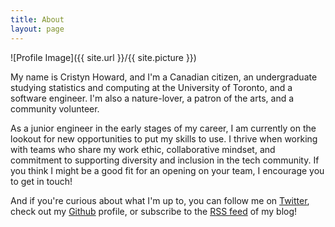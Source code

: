 ```yaml
---
title: About
layout: page
---
```

![Profile Image]({{ site.url }}/{{ site.picture }})

<p>My name is Cristyn Howard, and I'm a Canadian citizen, an undergraduate studying statistics and computing at the University of Toronto, and a software engineer. I'm also a nature-lover, a patron of the arts, and a community volunteer.</p>

<p>As a junior engineer in the early stages of my career, I am currently on the lookout for new opportunities to put my skills to use. I thrive when working with teams who share my work ethic, collaborative mindset, and commitment to supporting diversity and inclusion in the tech community. If you think I might be a good fit for an opening on your team, I encourage you to get in touch!</p>

<p>And if you're curious about what I'm up to, you can follow me on <a href="http://www.twitter.com/cristyn_howard">Twitter</a>, check out my <a href="http://www.github.com/cristynhoward">Github</a> profile, or subscribe to the <a href="https://cristynhoward.github.io/feed.xml">RSS feed</a> of my blog!</p>
